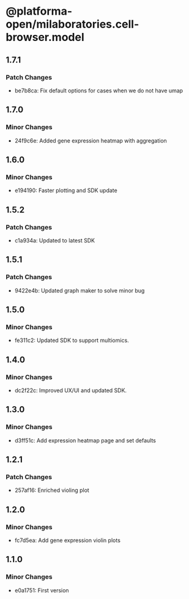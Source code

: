 # @platforma-open/milaboratories.cell-browser.model

## 1.7.1

### Patch Changes

- be7b8ca: Fix default options for cases when we do not have umap

## 1.7.0

### Minor Changes

- 24f9c6e: Added gene expression heatmap with aggregation

## 1.6.0

### Minor Changes

- e194190: Faster plotting and SDK update

## 1.5.2

### Patch Changes

- c1a934a: Updated to latest SDK

## 1.5.1

### Patch Changes

- 9422e4b: Updated graph maker to solve minor bug

## 1.5.0

### Minor Changes

- fe311c2: Updated SDK to support multiomics.

## 1.4.0

### Minor Changes

- dc2f22c: Improved UX/UI and updated SDK.

## 1.3.0

### Minor Changes

- d3ff51c: Add expression heatmap page and set defaults

## 1.2.1

### Patch Changes

- 257af16: Enriched violing plot

## 1.2.0

### Minor Changes

- fc7d5ea: Add gene expression violin plots

## 1.1.0

### Minor Changes

- e0a1751: First version
